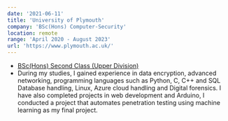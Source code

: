 ```yaml
---
date: '2021-06-11'
title: 'University of Plymouth'
company: 'BSc(Hons) Computer-Security'
location: remote
range: 'April 2020 - August 2023'
url: 'https://www.plymouth.ac.uk/'
---
```


- [BSc(Hons) Second Class (Upper Division)​​](https://www.plymouth.ac.uk/international/study/international-students-country-guides/asia/sri-lanka)
- During my studies, I gained experience in data encryption, advanced networking, programming languages such as Python, C, C++ and SQL Database handling, Linux, Azure cloud handling and Digital forensics. I have also completed projects in web development and Arduino, I conducted a project that automates penetration testing using machine learning as my final project. 